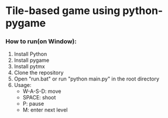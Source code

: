 <h1>Tile-based game using python-pygame </h1>
<h3>How to run(on Window):</h3>
<ol>
  <li>Install Python</li>
  <li>Install pygame</li>
  <li>Install pytmx</li>
  <li>Clone the repository</li>
  <li>Open "run.bat" or run "python main.py" in the root directory</li>
  <li>Usage:<ul>
    <li>W-A-S-D: move</li>
    <li>SPACE: shoot</li>
    <li>P: pause</li>
    <li>M: enter next level</li>
  </ul></li>
</ol>

